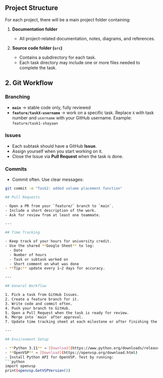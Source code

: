 ## Project Structure

For each project, there will be a main project folder containing:

1. **Documentation folder**
   - All project-related documentation, notes, diagrams, and references.

2. **Source code folder (`src`)**
   - Contains a subdirectory for each task.
   - Each task directory may include one or more files needed to complete the task.

## 2. Git Workflow

### Branching
- **`main`** → stable code only, fully reviewed
- **`feature/taskX-username`** → work on a specific task. Replace `X` with task number and `username` with your GitHub username. Example: `feature/task1-shayaan`

### Issues
- Each subtask should have a GitHub **Issue**.
- Assign yourself when you start working on it.
- Close the Issue via **Pull Request** when the task is done.

### Commits
- Commit often. Use clear messages:
```bash
git commit -m "Task2: added volume placement function"

## Pull Requests

- Open a PR from your `feature/` branch to `main`.
- Include a short description of the work.
- Ask for review from at least one teammate.

---

## Time Tracking

- Keep track of your hours for university credit.
- Use the shared **Google Sheet** to log:
  - Date
  - Number of hours
  - Task or subtask worked on
  - Short comment on what was done
- **Tip:** update every 1–2 days for accuracy.

---

## General Workflow

1. Pick a task from GitHub Issues.
2. Create a feature branch for it.
3. Write code and commit often.
4. Push your branch to GitHub.
5. Open a Pull Request when the task is ready for review.
6. Merge into `main` after approval.
7. Update time tracking sheet at each milestone or after finishing the task.

---

## Environment Setup

- **Python 3.11** → [Download](https://www.python.org/downloads/release/python-3110/)
- **OpenVSP** → [Download](https://openvsp.org/download.html)
- Install Python API for OpenVSP. Test by running:
```python
import openvsp
print(openvsp.GetVSPVersion())


